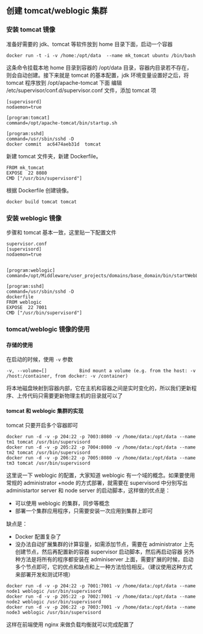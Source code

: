 ## 创建 tomcat/weblogic 集群
### 安装 tomcat 镜像
准备好需要的 jdk、tomcat 等软件放到 home 目录下面，启动一个容器
```
docker run -t -i -v /home:/opt/data  --name mk_tomcat ubuntu /bin/bash
```
这条命令挂载本地 home 目录到容器的 /opt/data 目录，容器内目录若不存在，则会自动创建。接下来就是 tomcat 的基本配置，jdk 环境变量设置好之后，将 tomcat 程序放到 /opt/apache-tomcat 下面
编辑 /etc/supervisor/conf.d/supervisor.conf 文件，添加 tomcat 项
```
[supervisord]
nodaemon=true

[program:tomcat]
command=/opt/apache-tomcat/bin/startup.sh

[program:sshd]
command=/usr/sbin/sshd -D
docker commit  ac6474aeb31d  tomcat
```

新建 tomcat 文件夹，新建 Dockerfile。
```
FROM mk_tomcat
EXPOSE  22 8080
CMD ["/usr/bin/supervisord"]
```
根据 Dockerfile 创建镜像。
```
docker build tomcat tomcat
```
### 安装 weblogic 镜像

步骤和 tomcat 基本一致，这里贴一下配置文件
```
supervisor.conf
[supervisord]
nodaemon=true


[program:weblogic]
command=/opt/Middleware/user_projects/domains/base_domain/bin/startWebLogic.sh

[program:sshd]
command=/usr/sbin/sshd -D
dockerfile
FROM weblogic
EXPOSE  22 7001
CMD ["/usr/bin/supervisord"]
```

### tomcat/weblogic 镜像的使用
#### 存储的使用
在启动的时候，使用 `-v` 参数

    -v, --volume=[]            Bind mount a volume (e.g. from the host: -v /host:/container, from docker: -v /container)

将本地磁盘映射到容器内部，它在主机和容器之间是实时变化的，所以我们更新程序、上传代码只需要更新物理主机的目录就可以了

#### tomcat 和 weblogic 集群的实现
tomcat 只要开启多个容器即可
```
docker run -d -v -p 204:22 -p 7003:8080 -v /home/data:/opt/data --name tm1 tomcat /usr/bin/supervisord
docker run -d -v -p 205:22 -p 7004:8080 -v /home/data:/opt/data --name tm2 tomcat /usr/bin/supervisord
docker run -d -v -p 206:22 -p 7005:8080 -v /home/data:/opt/data --name tm3 tomcat /usr/bin/supervisord
```

这里说一下 weblogic 的配置，大家知道 weblogic 有一个域的概念。如果要使用常规的 administrator +node 的方式部署，就需要在 supervisord 中分别写出 administartor server 和 node server 的启动脚本，这样做的优点是：
* 可以使用 weblogic 的集群，同步等概念
* 部署一个集群应用程序，只需要安装一次应用到集群上即可

缺点是：
* Docker 配置复杂了
* 没办法自动扩展集群的计算容量，如需添加节点，需要在 administrator 上先创建节点，然后再配置新的容器 supervisor 启动脚本，然后再启动容器
另外种方法是将所有的程序都安装在 adminiserver 上面，需要扩展的时候，启动多个节点即可，它的优点和缺点和上一种方法恰恰相反。（建议使用这种方式来部署开发和测试环境）
```
docker run -d -v -p 204:22 -p 7001:7001 -v /home/data:/opt/data --name node1 weblogic /usr/bin/supervisord
docker run -d -v -p 205:22 -p 7002:7001 -v /home/data:/opt/data --name node2 weblogic /usr/bin/supervisord
docker run -d -v -p 206:22 -p 7003:7001 -v /home/data:/opt/data --name node3 weblogic /usr/bin/supervisord
```

这样在前端使用 nginx 来做负载均衡就可以完成配置了
